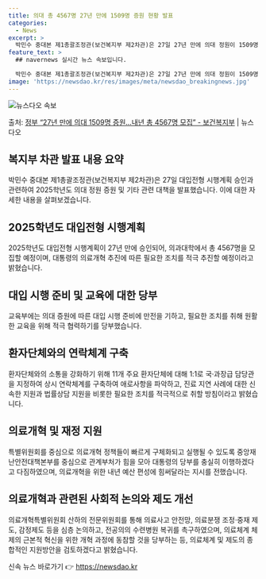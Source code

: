 ```yaml
---
title: 의대 총 4567명 27년 만에 1509명 증원 현황 발표
categories:
  - News
excerpt: >
  박민수 중대본 제1총괄조정관(보건복지부 제2차관)은 27일 27년 만에 의대 정원이 1509명 증원되어 20…
feature_text: >
  ## navernews 실시간 뉴스 속보입니다.

  박민수 중대본 제1총괄조정관(보건복지부 제2차관)은 27일 27년 만에 의대 정원이 1509명 증원되어 20…
image: 'https://newsdao.kr/res/images/meta/newsdao_breakingnews.jpg'
---
```


![뉴스다오 속보](https://newsdao.kr/res/images/meta/newsdao_breakingnews.jpg)

<p>출처: <a href="https://newsdao.kr/3919" rel="dofollow">정부 “27년 만에 의대 1509명 증원…내년 총 4567명 모집”  - 보건복지부</a> | 뉴스다오</p>

<h2 data-ke-size="size26">복지부 차관 발표 내용 요약</h2>
<p data-ke-size="size16">박민수 중대본 제1총괄조정관(보건복지부 제2차관)은 27일 대입전형 시행계획 승인과 관련하여 2025학년도 의대 정원 증원 및 기타 관련 대책을 발표했습니다. 이에 대한 자세한 내용을 살펴보겠습니다.</p>

<h2 data-ke-size="size26">2025학년도 대입전형 시행계획</h2>
<p data-ke-size="size16">2025학년도 대입전형 시행계획이 27년 만에 승인되어, 의과대학에서 총 4567명을 모집할 예정이며, 대통령의 의료개혁 추진에 따른 필요한 조치를 적극 추진할 예정이라고 밝혔습니다.</p>

<h2 data-ke-size="size26">대입 시행 준비 및 교육에 대한 당부</h2>
<p data-ke-size="size16">교육부에는 의대 증원에 따른 대입 시행 준비에 만전을 기하고, 필요한 조치를 취해 원활한 교육을 위해 적극 협력하기를 당부했습니다.</p>

<h2 data-ke-size="size26">환자단체와의 연락체계 구축</h2>
<p data-ke-size="size16">환자단체와의 소통을 강화하기 위해 11개 주요 환자단체에 대해 1:1로 국·과장급 담당관을 지정하여 상시 연락체계를 구축하여 애로사항을 파악하고, 진료 지연 사례에 대한 신속한 지원과 법률상담 지원을 비롯한 필요한 조치를 적극적으로 취할 방침이라고 밝혔습니다.</p>

<h2 data-ke-size="size26">의료개혁 및 재정 지원</h2>
<p data-ke-size="size16">특별위원회를 중심으로 의료개혁 정책들이 빠르게 구체화되고 실행될 수 있도록 중앙재난안전대책본부를 중심으로 관계부처가 힘을 모아 대통령의 당부를 충실히 이행하겠다고 다짐하였으며, 의료개혁을 위한 내년 예산 편성에 힘써달라는 지시를 전했습니다.</p>

<h2 data-ke-size="size26">의료개혁과 관련된 사회적 논의와 제도 개선</h2>
<p data-ke-size="size16">의료개혁특별위원회 산하의 전문위원회를 통해 의료사고 안전망, 의료분쟁 조정·중재 제도, 감정제도 등을 심층 논의하고, 전공의의 수련병원 복귀를 촉구하였으며, 의료체계 체제의 근본적 혁신을 위한 개혁 과정에 동참할 것을 당부하는 등, 의료체계 및 제도의 종합적인 지원방안을 검토하겠다고 밝혔습니다.</p> 

신속 뉴스 바로가기 👉 <a href="https://newsdao.kr" rel="dofollow">https://newsdao.kr</a>


